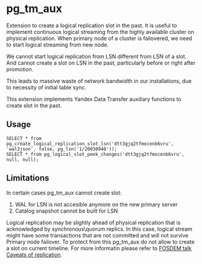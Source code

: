 # pg_tm_aux
Extension to create a logical replication slot in the past. It is useful to implement continuous logical streaming from the highly available cluster on physical replication. When primary node of a cluster is failovered, we need to start logical streaming from new node.

We cannot start logical replication from LSN different from LSN of a slot. And cannot create a slot on LSN in the past, particularly before or right after promotion.

This leads to massive waste of network bandwidth in our installations, due to necessity of initial table sync.

This extension implements Yandex Data Transfer auxiliary functions to create slot in the past.

## Usage
```
SELECT * from  pg_create_logical_replication_slot_lsn('dtt3gjq2tfmocenb6vru', 'wal2json', false, pg_lsn('1/20030948'));
SELECT * from pg_logical_slot_peek_changes('dtt3gjq2tfmocenb6vru', null, null);
```
## Limitations

In certain cases pg_tm_aux cannot create slot:
1. WAL for LSN is not accesible anymore on the new primary server
2. Catalog snapshot cannot be built for LSN

Logical replication may be slightly ahead of physical replication that is acknowledged by synchronous\quorum replics. In this case, logical stream might have some transactions that are not committed and will not survive Primary node failover. To protect from this pg_tm_aux do not allow to create a slot on current timeline. For more informatin please refer to [FOSDEM talk Caveats of replication](https://archive.fosdem.org/2021/schedule/event/postgresql_caveats_of_replication/).